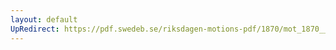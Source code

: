```yaml
---
layout: default
UpRedirect: https://pdf.swedeb.se/riksdagen-motions-pdf/1870/mot_1870__fk__00005/mot_1870__fk__00005_003.pdf
---
```

